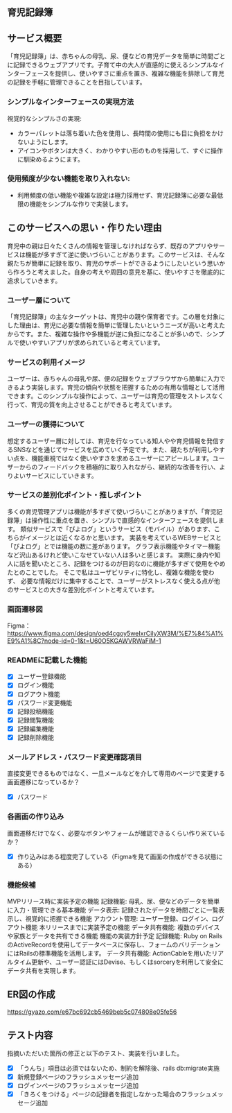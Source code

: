## 育児記録簿
## サービス概要
「育児記録簿」は、赤ちゃんの母乳、尿、便などの育児データを簡単に時間ごとに記録できるウェブアプリです。子育て中の大人が直感的に使えるシンプルなインターフェースを提供し、使いやすさに重点を置き、複雑な機能を排除して育児の記録を手軽に管理できることを目指しています。
### シンプルなインターフェースの実現方法
視覚的なシンプルさの実現:
- カラーパレットは落ち着いた色を使用し、長時間の使用にも目に負担をかけないようにします。
- アイコンやボタンは大きく、わかりやすい形のものを採用して、すぐに操作に馴染めるようにます。
### 使用頻度が少ない機能を取り入れない:
- 利用頻度の低い機能や複雑な設定は極力採用せず、育児記録簿に必要な最低限の機能をシンプルな作りで実装します。

## このサービスへの思い・作りたい理由
育児中の親は日々たくさんの情報を管理しなければならず、既存のアプリやサービスは機能が多すぎて逆に使いづらいことがあります。このサービスは、そんな親たちが簡単に記録を取り、育児のサポートができるようにしたいという思いから作ろうと考えました。自身の考えや周囲の意見を基に、使いやすさを徹底的に追求していきます。

### ユーザー層について
「育児記録簿」の主なターゲットは、育児中の親や保育者です。この層を対象にした理由は、育児に必要な情報を簡単に管理したいというニーズが高いと考えたからです。また、複雑な操作や多機能が逆に負担になることが多いので、シンプルで使いやすいアプリが求められていると考えています。

### サービスの利用イメージ
ユーザーは、赤ちゃんの母乳や尿、便の記録をウェブブラウザから簡単に入力できるよう実装します。育児の傾向や状態を把握するための有用な情報として活用できます。このシンプルな操作によって、ユーザーは育児の管理をストレスなく行って、育児の質を向上させることができると考えています。

### ユーザーの獲得について
想定するユーザー層に対しては、育児を行なっている知人やや育児情報を発信するSNSなどを通じてサービスを広めていく予定です。また、親たちが利用しやすい点を、機能重視ではなく使いやすさを求めるユーザーにアピールします。ユーザーからのフィードバックを積極的に取り入れながら、継続的な改善を行い、よりよいサービスにしていきます。

### サービスの差別化ポイント・推しポイント
多くの育児管理アプリは機能が多すぎて使いづらいことがありますが、「育児記録簿」は操作性に重点を置き、シンプルで直感的なインターフェースを提供します。
類似サービスで「ぴよログ」というサービス（モバイル）があります、こちらがイメージとは近くなるかと思います。
実装を考えているWEBサービスと「ぴよログ」とでは機能の数に差があります。
グラフ表示機能やタイマー機能など沢山あるけれど使いこなせていない人は多いと感じます。
実際に身内や知人に話を聞いたところ、記録をつけるのが目的なのに機能が多すぎて使用をやめたとのことでした。
そこで私はユーザビリティに特化し、複雑な機能を使わず、
必要な情報だけに集中することで、ユーザーがストレスなく使える点が他のサービスとの大きな差別化ポイントと考えています。


### 画面遷移図
Figma：https://www.figma.com/design/oed4cgoy5weIxrCiIyXW3M/%E7%84%A1%E9%A1%8C?node-id=0-1&t=U60O5KGAWVRWaFiM-1

### READMEに記載した機能
- [x] ユーザー登録機能
- [x] ログイン機能
- [x] ログアウト機能
- [x] パスワード変更機能
- [x] 記録投稿機能
- [x] 記録閲覧機能
- [x] 記録編集機能
- [x] 記録削除機能

### メールアドレス・パスワード変更確認項目
直接変更できるものではなく、一旦メールなどを介して専用のページで変更する画面遷移になっているか？
- [x] パスワード

### 各画面の作り込み
画面遷移だけでなく、必要なボタンやフォームが確認できるくらい作り米ているか？
- [x] 作り込みはある程度完了している（Figmaを見て画面の作成ができる状態にある）
### 機能候補
MVPリリース時に実装予定の機能
記録機能: 母乳、尿、便などのデータを簡単に入力・管理できる基本機能
データ表示: 記録されたデータを時間ごとに一覧表示し、視覚的に把握できる機能
アカウント管理: ユーザー登録、ログイン、ログアウト機能
本リリースまでに実装予定の機能
データ共有機能: 複数のデバイスや家族とデータを共有できる機能
機能の実装方針予定
記録機能: Ruby on RailsのActiveRecordを使用してデータベースに保存し、フォームのバリデーションにはRailsの標準機能を活用します。
データ共有機能: ActionCableを用いたリアルタイム更新や、ユーザー認証にはDevise、もしくはsorceryを利用して安全にデータ共有を実現します。

## ER図の作成
https://gyazo.com/e67bc692cb5469beb5c074808e05fe56

## テスト内容
指摘いただいた箇所の修正と以下のテスト、実装を行いました。
- [x] 「うんち」項目は必須ではないため、制約を解除後、rails db:migrate実施
- [x] 新規登録ページのフラッシュメッセージ追加
- [x] ログインページのフラッシュメッセージ追加
- [x] 「きろくをつける」ページの記録者を指定しなかった場合のフラッシュメッセージ追加
